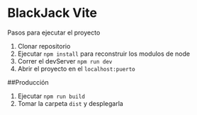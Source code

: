 # BlackJack Vite

Pasos para ejecutar el proyecto

1. Clonar repositorio
2. Ejecutar ```npm install``` para reconstruir los modulos de node
3. Correr el devServer ```npm run dev```
4. Abrir el proyecto en el ```localhost:puerto```

##Producción

1. Ejecutar ```npm run build```
2. Tomar la carpeta ```dist``` y desplegarla